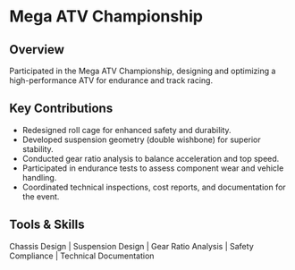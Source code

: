 # Mega ATV Championship 

## Overview
Participated in the Mega ATV Championship, designing and optimizing a high-performance ATV for endurance and track racing.

## Key Contributions
- Redesigned roll cage for enhanced safety and durability.
- Developed suspension geometry (double wishbone) for superior stability.
- Conducted gear ratio analysis to balance acceleration and top speed.
- Participated in endurance tests to assess component wear and vehicle handling.
- Coordinated technical inspections, cost reports, and documentation for the event.

## Tools & Skills
Chassis Design | Suspension Design | Gear Ratio Analysis | Safety Compliance | Technical Documentation
